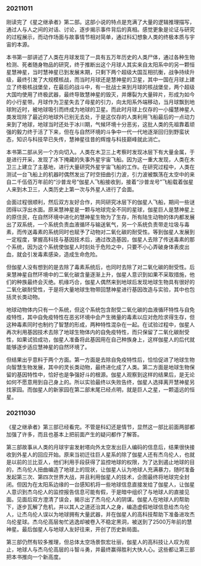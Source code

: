 
### 20211011

刚读完了《星之继承者》第二部。这部小说的特点是充满了大量的逻辑推理描写，通过人与人之间的对话、讨论，逐步揭示事件背后的真相。感觉更象是论证与研究的过程展示，而动作场面与故事情节相对简单，通过科幻想象人类的终极本质与宇宙的本源。

本书第一部讲述了人类在月球发现了一具有五万年历史的人类尸体，通过各种生物检测、死者随身物品的研究，终于推断出这个月球人其实来自太阳系中的另一颗恒星慧神星，当时慧神星已到发展末期，只剩下两个超级大国互相抗衡，战争持续升级，最终引发了大规模核战，而当时月球还是慧神星的卫星，其中一国在月球上建立了终极核战堡垒，在最后的战斗中，有一批战士来到月球的核战堡垒，两个超级大国均使用了终极武器，最终导致慧神星的毁灭，并爆裂为大量碎片，形成为如今的小行星带。月球作为卫星失去了母星的引力，向太阳系外端移动，当月球飘到地球附近时，被地球吸引而终成为地球的卫星。而此时月球上仅存的一小撮慧神星人类发现除了最近的地球外已别无去处，于是这仅存的人类利用飞船最后的一点动力来到了地球，地球当时还处于冰川期，气候环境十分恶劣，这批人类的先祖靠着顽强的毅力终于活了下来，但在与自然环境的斗争中一代一代地逐渐回归到野蛮状态，知识与科技早已失传，慧神星往昔的辉煌与科技巅峰就此消亡。

本书第二部从另一个方向切入。人类在木卫三上考察时发现冰层下有大量金属，于是进行开采，发现了冰下掩藏的失事外星宇宙飞船。因为这一重大发现，人类在木卫三上建立了主基地，进行大量研究外星宇宙飞船的工作。在研究过程中，人类在测试一台飞船上的机器时偶然发出了时空扭曲引力波，引力波被飘荡在太空中的来自二千伍佰万年前的“沙普龙号”伽星人飞船接收到，接着“沙普龙号”飞船载着伽星人来到木卫三，人类历史上第一次与外星人进行了会面。

会面过程很顺利，然后双方友好合作，共同研究冰层下的伽星人飞船，期间一些谜团得以浮出水面。原来慧神星是一颗与地球完全不同的星球，伽星巨人是慧神星上的原住民，在自然环境中进化的慧神星生物为了生存，所有陆生动物的体内都发展出了双系统，一个系统负责血液循环与输送氧气，另一个系统负责带走垃圾与毒素，而传送毒素的系统同时也赋予了动物对二氧化碳的耐受性。等到伽星人发展到一定程度，掌握高科技与基因技术后，通过改造基因，伽星人去除了传送毒素的那个系统，因为这个系统使伽星人时刻处于危险之中，只要不小心弄破身体表皮出血，就会引发毒素感染，造成生命危险。

但伽星人没有想到的是去除了毒素系统后，也同时去除了对二氧化碳的耐受性。后来慧神星自然环境中的二氧化碳含量逐渐上升，伽星人意识到如果不采取措施，他们的种族最终会灭绝。机缘巧合，伽星人偶然来到地球后发现地球生物具有很好的二氧化碳耐受性，于是将大量地球生物带回慧神星进行基因改造与实验，其中也包括灵长类动物。

地球动物体内只有一个系统，但这个系统包含耐受二氧化碳的血液循环特性与自免疫特性，其中自免疫特性在恶劣环境中会产生微量的毒素以应对危险求得生存，但这种毒素同时也制约了智慧的形成，两种特性混杂在一起。在试验过程中，伽星人再次利用基因技术去除了地球生物体内的自免疫特性，而只保留了二氧化碳耐受性，如果试验成功，伽星人准备将此基因用在自己种族身上，这样伽星人的后代就能够逐步适应慧神星的自然环境了。

但结果出乎意料于两个方面。第一方面是去除自免疫特性后，恰恰促进了地球生物向智慧生物发展，其中的灵长类动物，最终进化成了人类。第二方面是地球生物保留的基因特性中，恰好也是争强好斗的根源。伽星人观察到这样的结果后，是无论如何不愿意用到自己身上的。所以实验最终以失败告终，伽星人选择离开慧神星另找家园。而伽星人的新家园在第二部末尾已经点明，就是巨人之星，一颗遥远的恒星。

### 20211030

《星之继承者》第三部已经看完。不管是科幻还是情节，显然这一部比前面两部都加强了许多，而且也基本上把前面产生的疑问都作了解答。

第三部故事从人类的月球宇宙发射塔向外太空发出巨人编码的信息后，结果很快接收到外星人的回应开始。原来当初迁往巨人星系的除了伽星人还有杰乌伦人，也就是以前的兰比亚人，他们利用手段获得了监控地球的权限，为了达到遏止地球的目的，杰乌伦人扭曲编造了地球上的现状，让伽星人认为地球人充满暴力，随时准备发起第三次、第四次世界大战，并且利用伽星人的技术，企图最终将地球完全封闭。但因为在太阳系边缘的一台感知机将一些地球信息直接发给了伽星人，让伽星人意识到杰乌伦人的监控报告信息可能有假，于是暗中组织了与地球人的直接见面。见面后双方澄清了误会，揭示出了杰乌伦人的阴谋。伽星人在地球人的帮助下，逐步瓦解了危机，并以其人之道还治其人之身，编造虚假地球信息给杰乌伦人，让杰乌伦人误以为地球拥有大量武器，并在伽星人的高科技帮助下准备进攻杰乌伦星球。杰乌伦高层匆忙逃逸却被卷入不稳定黑洞，被送到了2500万年前的慧神星。最后伽星人与地球人友好往来，开创了历史新局面。

第三部仍然有较多推理，但总体太空场景恢宏壮丽，伽星人的高科技让人叹为观止，地球人与杰乌伦高层的斗智斗勇，并最终赢得胜利大快人心。这些都让第三部把本书推向一个新高度。